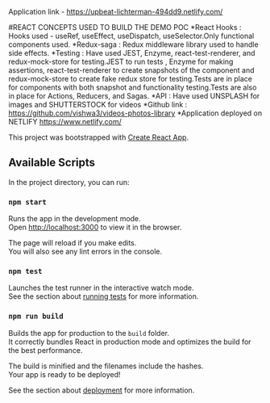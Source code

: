 Application link - https://upbeat-lichterman-494dd9.netlify.com/

#REACT CONCEPTS USED TO BUILD THE DEMO POC
*React Hooks : Hooks used - useRef, useEffect, useDispatch, useSelector.Only functional components used.
*Redux-saga : Redux middleware library used to handle side effects.
*Testing : Have used JEST, Enzyme, react-test-renderer, and redux-mock-store for testing.JEST to run tests , Enzyme for making assertions, react-test-renderer to create snapshots of the component and redux-mock-store to create fake redux store for testing.Tests are in place for components with both snapshot and functionality testing.Tests are also in place for Actions, Reducers, and Sagas.
*API : Have used UNSPLASH for images and SHUTTERSTOCK for videos
*Github link : https://github.com/vishwa3/videos-photos-library
*Application deployed on NETLIFY https://www.netlify.com/



This project was bootstrapped with [Create React App](https://github.com/facebook/create-react-app).

## Available Scripts

In the project directory, you can run:

### `npm start`

Runs the app in the development mode.<br />
Open [http://localhost:3000](http://localhost:3000) to view it in the browser.

The page will reload if you make edits.<br />
You will also see any lint errors in the console.

### `npm test`

Launches the test runner in the interactive watch mode.<br />
See the section about [running tests](https://facebook.github.io/create-react-app/docs/running-tests) for more information.

### `npm run build`

Builds the app for production to the `build` folder.<br />
It correctly bundles React in production mode and optimizes the build for the best performance.

The build is minified and the filenames include the hashes.<br />
Your app is ready to be deployed!

See the section about [deployment](https://facebook.github.io/create-react-app/docs/deployment) for more information.

